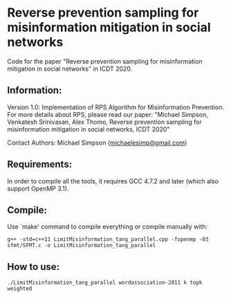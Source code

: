 # Reverse prevention sampling for misinformation mitigation in social networks
Code for the paper "Reverse prevention sampling for misinformation mitigation in social networks" in ICDT 2020.

Information:
--------------------------------------------------------
Version 1.0: Implementation of RPS Algorithm for Misinformation Prevention. For more details about RPS, please read our paper: "Michael Simpson, Venkatesh Srinivasan, Alex Thomo, Reverse prevention sampling for misinformation mitigation in social networks, ICDT 2020"

Contact Authors: Michael Simpson (michaelesimp@gmail.com)


Requirements:
--------------------------------------------------------
In order to compile all the tools, it requires GCC 4.7.2 and later (which also support OpenMP 3.1).


Compile:
--------------------------------------------------------
Use `make' command to compile everything or compile manually with:

`g++ -std=c++11 LimitMisinformation_tang_parallel.cpp -fopenmp -O3 sfmt/SFMT.c -o LimitMisinformation_tang_parallel`

How to use:
--------------------------------------------------------
`./LimitMisinformation_tang_parallel wordassociation-2011 k topk weighted`
